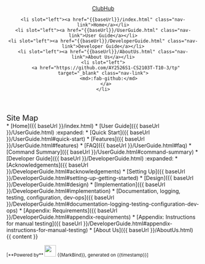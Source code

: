 <head-bottom>
  <link rel="stylesheet" href="{{baseUrl}}/stylesheets/main.css">
</head-bottom>

<header sticky>
  <navbar type="dark">
    <a slot="brand" href="{{baseUrl}}/index.html" title="Home" class="navbar-brand">ClubHub</a>

    <li slot="left"><a href="{{baseUrl}}/index.html" class="nav-link">Home</a></li>
    <li slot="left"><a href="{{baseUrl}}/UserGuide.html" class="nav-link">User Guide</a></li>
    <li slot="left"><a href="{{baseUrl}}/DeveloperGuide.html" class="nav-link">Developer Guide</a></li>
    <li slot="left"><a href="{{baseUrl}}/AboutUs.html" class="nav-link">About Us</a></li>
    <li slot="left">
      <a href="https://github.com/AY2526S1-CS2103T-T10-3/tp" target="_blank" class="nav-link">
        <md>:fab-github:</md>
      </a>
    </li>
  </navbar>
</header>

<div id="flex-body">
  <nav id="site-nav">
    <div class="site-nav-top">
      <div class="fw-bold mb-2" style="font-size: 1.25rem;">Site Map</div>
    </div>
    <div class="nav-component slim-scroll">
      <site-nav>
* [Home]({{ baseUrl }}/index.html)
* [User Guide]({{ baseUrl }}/UserGuide.html) :expanded:
  * [Quick Start]({{ baseUrl }}/UserGuide.html#quick-start)
  * [Features]({{ baseUrl }}/UserGuide.html#features)
  * [FAQ]({{ baseUrl }}/UserGuide.html#faq)
  * [Command Summary]({{ baseUrl }}/UserGuide.html#command-summary)
* [Developer Guide]({{ baseUrl }}/DeveloperGuide.html) :expanded:
  * [Acknowledgements]({{ baseUrl }}/DeveloperGuide.html#acknowledgements)
  * [Setting Up]({{ baseUrl }}/DeveloperGuide.html#setting-up-getting-started)
  * [Design]({{ baseUrl }}/DeveloperGuide.html#design)
  * [Implementation]({{ baseUrl }}/DeveloperGuide.html#implementation)
  * [Documentation, logging, testing, configuration, dev-ops]({{ baseUrl }}/DeveloperGuide.html#documentation-logging-testing-configuration-dev-ops)
  * [Appendix: Requirements]({{ baseUrl }}/DeveloperGuide.html#appendix-requirements)
  * [Appendix: Instructions for manual testing]({{ baseUrl }}/DeveloperGuide.html#appendix-instructions-for-manual-testing)
* [About Us]({{ baseUrl }}/AboutUs.html)
      </site-nav>
    </div>
  </nav>

  <div id="content-wrapper">
    {{ content }}
  </div>

  <nav id="page-nav">
    <div class="nav-component slim-scroll">
      <page-nav />
    </div>
  </nav>

  <scroll-top-button></scroll-top-button>
</div>

<footer>
  <div class="text-center">
    <small>
      [<md>**Powered by**</md> <img src="https://markbind.org/favicon.ico" width="30"> {{MarkBind}}, generated on {{timestamp}}]
    </small>
  </div>
</footer>

